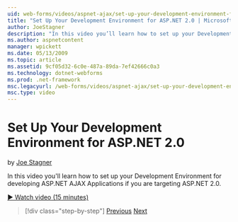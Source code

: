 ```yaml
---
uid: web-forms/videos/aspnet-ajax/set-up-your-development-environment-for-aspnet-20
title: "Set Up Your Development Environment for ASP.NET 2.0 | Microsoft Docs"
author: JoeStagner
description: "In this video you’ll learn how to set up your Development Environment for developing ASP.NET AJAX Applications if you are targeting ASP.NET 2.0."
ms.author: aspnetcontent
manager: wpickett
ms.date: 05/13/2009
ms.topic: article
ms.assetid: 9cf05d32-6c0e-487a-89da-7ef42666c0a3
ms.technology: dotnet-webforms
ms.prod: .net-framework
msc.legacyurl: /web-forms/videos/aspnet-ajax/set-up-your-development-environment-for-aspnet-20
msc.type: video
---
```

Set Up Your Development Environment for ASP.NET 2.0
====================
by [Joe Stagner](https://github.com/JoeStagner)

In this video you'll learn how to set up your Development Environment for developing ASP.NET AJAX Applications if you are targeting ASP.NET 2.0.

[&#9654; Watch video (15 minutes)](https://channel9.msdn.com/Blogs/ASP-NET-Site-Videos/set-up-your-development-environment-for-aspnet-20)

>[!div class="step-by-step"]
[Previous](set-up-your-development-environment-for-aspnet-35.md)
[Next](how-do-i-customize-error-handling-for-the-aspnet-ajax-updatepanel.md)
